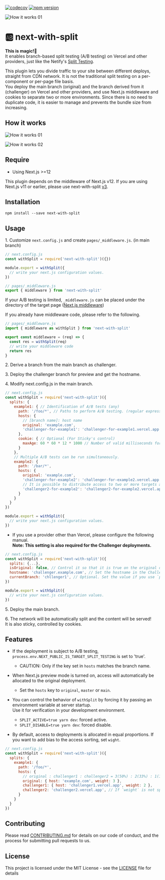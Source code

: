 [![codecov](https://codecov.io/gh/aiji42/next-with-split/branch/main/graph/badge.svg?token=P126VM3CI1)](https://codecov.io/gh/aiji42/next-with-split)
[![npm version](https://badge.fury.io/js/next-with-split.svg)](https://badge.fury.io/js/next-with-split)

![How it works 01](https://github.com/aiji42/next-with-split/blob/main/readme/00.png?raw=true)

# :ab: next-with-split

**This is magic!:crystal_ball:**  
It enables branch-based split testing (A/B testing) on Vercel and other providers, just like the Netify's [Split Testing](https://docs.netlify.com/site-deploys/split-testing/).

This plugin lets you divide traffic to your site between different deploys, straight from CDN network. It is not the traditional split testing on a per-component or per-page file basis.   
You deploy the main branch (original) and the branch derived from it (challenger) on Vercel and other providers, and use Next.js middleware and cookies to separate two or more environments. Since there is no need to duplicate code, it is easier to manage and prevents the bundle size from increasing.

## How it works

![How it works 01](https://github.com/aiji42/next-with-split/blob/main/readme/01.png?raw=true)

![How it works 02](https://github.com/aiji42/next-with-split/blob/main/readme/02.png?raw=true)

## Require

- Using Next.js >=12

This plugin depends on the middleware of Next.js v12. If you are using Next.js v11 or earlier, please use next-with-split [v3](https://www.npmjs.com/package/next-with-split/v/3.3.2).

## Installation

```
npm install --save next-with-split
```

## Usage
1\. Customize `next.config.js` and create `pages/_middleware.js`. (in main branch)
```js
// next.config.js
const withSplit = require('next-with-split')({})

module.export = withSplit({
  // write your next.js configuration values.
})
```

```js
// pages/_middleware.js
export { middleware } from 'next-with-split'
```
If your A/B testing is limited, `_middleware.js` can be placed under the directory of the target page ([Next.js middleware](https://nextjs.org/docs/middleware))

If you already have middleware code, please refer to the following.
```js
// pages/_middleware.js
import { middleware as withSplit } from 'next-with-split'

export const middleware = (req) => {
  const res = withSplit(req)
  // write your middleware code
  return res
}
```

2\. Derive a branch from the main branch as challenger. 

3\. Deploy the challenger branch for preview and get the hostname.

4\. Modify next.config.js in the main branch.
```js
// next.config.js
const withSplit = require('next-with-split')({
  splits: {
    example1: { // Identification of A/B tests (any)
      path: '/foo/*', // Paths to perform A/B testing. (regular expression)
      hosts: {
        // [branch name]: host name
        original: 'example.com',
        'challenger-for-example1': 'challenger-for-example1.vercel.app',
      },
      cookie: { // Optional (For Sticky's control)
        maxAge: 60 * 60 * 12 * 1000 // Number of valid milliseconds for sticky sessions. (default is 1 day)
      }
    },
    // Multiple A/B tests can be run simultaneously.
    example2: {
      path: '/bar/*',
      hosts: {
        original: 'example.com',
        'challenger-for-example2': 'challenger-for-example2.vercel.app',
        // It is possible to distribute access to two or more targets as in A/B/C testing.
        'challenger2-for-example2': 'challenger2-for-example2.vercel.app',
      }
    }
  }
})

module.export = withSplit({
  // write your next.js configuration values.
})
```
- If you use a provider other than Vercel, please configure the following manual.  
**Note: This setting is also required for the Challenger deployments.**
```js
// next.config.js
const withSplit = require('next-with-split')({
  splits: {...},
  isOriginal: false, // Control it so that it is true on the original deployment (basically the main branch) and false on all other deployments.,
  hostname: 'challenger.example.com', // Set the hostname in the Challenger deployment. If this is not set, you will not be able to access the assets and images.
  currentBranch: 'chllenger1', // Optional. Set the value if you use `process.env.NEXT_PUBLIC_IS_TARGET_SPLIT_TESTING`.
})

module.export = withSplit({
  // write your next.js configuration values.
})
```

5\. Deploy the main branch.

6\. The network will be automatically split and the content will be served!  
It is also sticky, controlled by cookies.

## Features
- If the deployment is subject to A/B testing, `process.env.NEXT_PUBLIC_IS_TARGET_SPLIT_TESTING` is set to 'true'.
    - CAUTION: Only if the key set in `hosts` matches the branch name.
    
- When Next.js preview mode is turned on, access will automatically be allocated to the original deployment.
    - Set the `hosts` key to `original`, `master` or `main`.

- You can control the behavior of `withSplit` by forcing it by passing an environment variable at server startup.  
Use it for verification in your development environment.
    - `SPLIT_ACTIVE=true yarn dev`: forced active.
    - `SPLIT_DISABLE=true yarn dev`: forced disable.
    
- By default, access to deployments is allocated in equal proportions. If you want to add bias to the access sorting, set `wight`.
```js
// next.config.js
const withSplit = require('next-with-split')({
  splits: {
    example1: {
      path: '/foo/*',
      hosts: {
        // original : challenger1 : challenger2 = 3(50%) : 2(33%) : 1(16%)
        original: { host: 'example.com', weight: 3 },
        challenger1: { host: 'challenger1.vercel.app', weight: 2 },
        challenger2: 'challenger2.vercel.app', // If `weight` is not specified, the value is 1.
      }
    }
  }
})
```

## Contributing
Please read [CONTRIBUTING.md](https://github.com/aiji42/next-with-split/blob/main/CONTRIBUTING.md) for details on our code of conduct, and the process for submitting pull requests to us.

## License
This project is licensed under the MIT License - see the [LICENSE](https://github.com/aiji42/next-with-split/blob/main/LICENSE) file for details
